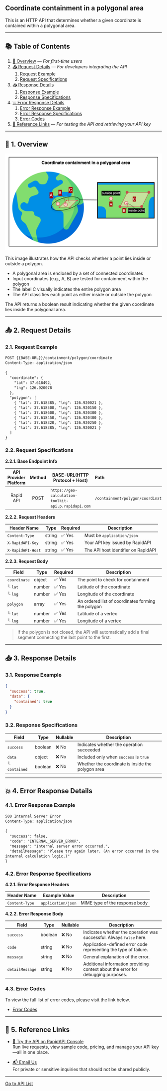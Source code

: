 ## Coordinate containment in a polygonal area

This is an HTTP API that determines whether a given coordinate is contained within a polygonal area.

---

## 📚 Table of Contents

1. [🧭 Overview](#-1-overview) — *For first-time users*
2. [📤 Request Details](#-2-request-details) — *For developers integrating the API*
    1. [Request Example](#21-request-example)
    2. [Request Specifications](#22-request-specifications)
3. [📥 Response Details](#-3-response-details)
    1. [Response Example](#31-response-example)
    2. [Response Specifications](#32-response-specifications)
4. [💥 Error Response Details](#-4-error-response-details)
    1. [Error Response Example](#41-error-response-example)
    2. [Error Response Specifications](#42-error-response-specifications)
    3. [Error Codes](#43-error-codes)
5. [🔗 Reference Links](#-5-reference-links) — *For testing the API and retrieving your API key*

---

## 🧭 1. Overview

![coordinate-containment-in-a-polygonal-area](./img/coordinate-containment-in-a-polygonal-area.png)

This image illustrates how the API checks whether a point lies inside or outside a polygon.

- A polygonal area is enclosed by a set of connected coordinates
- Input coordinates (e.g., A, B) are tested for containment within the polygon
- The label C visually indicates the entire polygon area
- The API classifies each point as either inside or outside the polygon

The API returns a boolean result indicating whether the given coordinate lies inside the polygonal area.

---

## 📤 2. Request Details

### 2.1. Request Example

```http request
POST {{BASE-URL}}/containment/polygon/coordinate
Content-Type: application/json

{
  "coordinate": {
    "lat": 37.618492,
    "lng": 126.920078
  },
  "polygon": [
    { "lat": 37.618385, "lng": 126.920021 },
    { "lat": 37.618500, "lng": 126.920150 },
    { "lat": 37.618600, "lng": 126.920300 },
    { "lat": 37.618450, "lng": 126.920400 },
    { "lat": 37.618320, "lng": 126.920250 },
    { "lat": 37.618385, "lng": 126.920021 } 
  ]
}
```

### 2.2. Request Specifications

**2.2.1. Base Endpoint Info**

| API Provider Platform | Method | BASE-URL(HTTP Protocol + Host)                       | Path                              |
|:---------------------:|:------:|------------------------------------------------------|:----------------------------------|
|       Rapid API       |  POST  | `https://geo-calculation-toolkit-api.p.rapidapi.com` | `/containment/polygon/coordinate` |

**2.2.2. Request Headers**

| Header Name       | Type   | Required | Description                         |
|-------------------|--------|----------|-------------------------------------|
| `Content-Type`    | string | ✅ Yes    | Must be `application/json`          |
| `X-RapidAPI-Key`  | string | ✅ Yes    | Your API key issued by RapidAPI     |
| `X-RapidAPI-Host` | string | ✅ Yes    | The API host identifier on RapidAPI |

**2.2.3. Request Body**

| Field        | Type   | Required | Description                                        |
|--------------|--------|----------|----------------------------------------------------|
| `coordinate` | object | ✅ Yes    | The point to check for containment                 |
| └ `lat`      | number | ✅ Yes    | Latitude of the coordinate                         |
| └ `lng`      | number | ✅ Yes    | Longitude of the coordinate                        |
| `polygon`    | array  | ✅ Yes    | An ordered list of coordinates forming the polygon |
| └ `lat`      | number | ✅ Yes    | Latitude of a vertex                               |
| └ `lng`      | number | ✅ Yes    | Longitude of a vertex                              |

> If the polygon is not closed, the API will automatically add a final segment connecting the last point to the first.

---

## 📥 3. Response Details

### 3.1. Response Example

```json
{
  "success": true,
  "data": {
    "contained": true
  }
}
```

### 3.2. Response Specifications

| Field         | Type    | Nullable | Description                                       |
|---------------|---------|----------|---------------------------------------------------|
| `success`     | boolean | ❌ No     | Indicates whether the operation succeeded         |
| `data`        | object  | ❌ No     | Included only when `success` is `true`            |
| └ `contained` | boolean | ❌ No     | Whether the coordinate is inside the polygon area |

---

## 💥 4. Error Response Details

### 4.1. Error Response Example

```http request
500 Internal Server Error
Content-Type: application/json

{
  "success": false,
  "code": "INTERNAL_SERVER_ERROR",
  "message": "Internal server error occurred.",
  "detailMessage": "Please try again later. (An error occurred in the internal calculation logic.)"
}
```

### 4.2. Error Response Specifications

**4.2.1. Error Response Headers**

| Header Name    | Example Value      | Description                    |
|----------------|--------------------|--------------------------------|
| `Content-Type` | `application/json` | MIME type of the response body |

**4.2.2. Error Response Body**

| Field           | Type    | Nullable | Description                                                                      |
|-----------------|---------|----------|----------------------------------------------------------------------------------|
| `success`       | boolean | ❌ No     | Indicates whether the operation was successful. Always `false` here.             |
| `code`          | string  | ❌ No     | Application-defined error code representing the type of failure.                 |
| `message`       | string  | ❌ No     | General explanation of the error.                                                |
| `detailMessage` | string  | ❌ No     | Additional information providing context about the error for debugging purposes. |

### 4.3. Error Codes

To view the full list of error codes, please visit the link below.

- [Error Codes](./common/error-codes.md)

---

## 🔗 5. Reference Links

- [🚀 Try the API on RapidAPI Console](https://rapidapi.com/pepper-craft1-pepper-craft-default/api/geo-calculation-toolkit-api)  
  Run live requests, view sample code, pricing, and manage your API key—all in one place.


- [📬 Email Us](mailto:peppercraft40@gmail.com)  
  For private or sensitive inquiries that should not be shared publicly.

---

[Go to API List](../README)